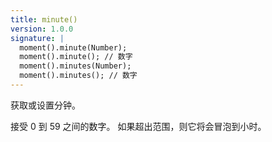 ```yaml
---
title: minute()
version: 1.0.0
signature: |
  moment().minute(Number);
  moment().minute(); // 数字
  moment().minutes(Number);
  moment().minutes(); // 数字
---
```



获取或设置分钟。

接受 0 到 59 之间的数字。
如果超出范围，则它将会冒泡到小时。

